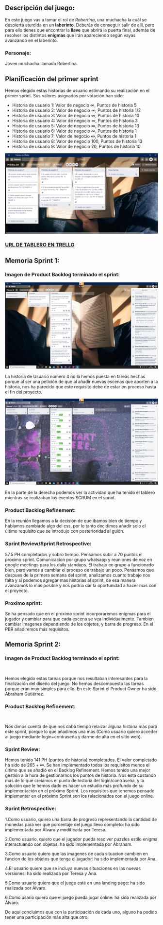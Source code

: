 ## Descripción del juego:


En este juego vas a tomar el rol de *Robertina*, una muchacha la cuál se despierta aturdida en un **laberinto**. Deberás de conseguir salir de allí, pero para ello tienes que encontrar la **llave** que abrirá la puerta final, además de resolver los distintos **enigmas** que irán apareciendo según vayas avanzando en el laberinto.


### Personaje:

Joven muchacha llamada Robertina.

## Planificación del primer sprint 

Hemos elegido estas historias de usuario estimando su realización en el primer sprint. Sus valores asignados por votación han sido:

* Historia de usuario 1: Valor de negocio ∞, Puntos de historia 5
* Historia de usuario 2: Valor de negocio ∞, Puntos de historia 1/2
* Historia de usuario 3: Valor de negocio ∞, Puntos de historia 10
* Historia de usuario 4: Valor de negocio ∞, Puntos de historia 3
* Historia de usuario 5: Valor de negocio ∞, Puntos de historia 13
* Historia de usuario 6: Valor de negocio ∞, Puntos de historia 1
* Historia de usuario 7: Valor de negocio ∞, Puntos de historia 1
* Historia de usuario 8: Valor de negocio 100, Puntos de historia 13
* Historia de usuario 9: Valor de negocio 20, Puntos de historia 10


<img src="Captura de pantalla (99).png">


### [URL DE TABLERO EN TRELLO](https://trello.com/b/9Db6VUtc)

## Memoria Sprint 1:

### Imagen de Product Backlog terminado el sprint:

<img src="Captura de pantalla (50).png">

La historia de Usuario número 4 no la hemos puesta en tareas hechas porque al ser una petición de que al añadir nuevas escenas que aporten a la historia, nos ha parecido que este requisito debe de estar en proceso hasta el fin del proyecto.

<img src="Captura de pantalla (49).png">

En la parte de la derecha podemos ver la actividad que ha tenido el tablero mientras se realizaban los eventos SCRUM en el sprint.

### Product Backlog Refinement:
En la reunión llegamos a la decisión de que ibamos bien de tiempo y habíamos cambiado algo del css, por lo tanto decidimos añadir solo el último requisito que se introdujo con posterioridad al guión.

### Sprint Review/Sprint Retrospective:
57.5 PH completados y sobro tiempo. Pensamos subir a 70 puntos el proximo sprint. Comunicacion por grupo whatsapp y reuniones de voz en google meetings para los daily standups. El trabajo en grupo a funcionado bien, pero vamos a cambiar el proceso de trabajo un poco. Pensamos que despues de la primera semana del sprint, analizamos cuanto trabajo nos falta y si podemos agregar mas historias al sprint, de esa manera avanzamos lo mas posible y nos podria dar la oportunidad a hacer mas con el proyecto.

### Proximo sprint:
Se ha pensado que en el proximo sprint incorporaremos enigmas para el jugador y cambiar para que cada escena se vea individualmente. Tambien cambiar imagenes dependiendo de los objetos, y barra de progreso. En el PBR añadiremos más requisitos.

## Memoria Sprint 2:

### Imagen de Product Backlog terminado el sprint:
<img src="">

Hemos elegido estas tareas porque nos resultaban interesantes para la finalización del diseño del juego. No hemos descompuesto las tareas porque eran muy simples para ello. En este Sprint el Product Owner ha sido Abraham Gutiérrez.

### Product Backlog Refinement:
<img src="">

Nos dimos cuenta de que nos daba tiempo relaizar alguna historia más para este sprint, porque lo que añadimos una más (Como usuario quiero acceder al juego mediante login+contraseña y darme de alta en el  sitio web).

### Sprint Review:
Hemos tenido 141 PH (puntos de historia) completados. El valor completado ha sido de 265 + ∞.
Se han implementado todos los requisitos menos el último que se añadió en el Backlog Refinement.
Hemos tenido una mejor gestión a la hora de gestionarnos los puntos de historia. Nos está costando más de lo que creíamos el punto de historia del login/contraseña, y la solución que le hemos dado es hacer un estudio más profundo de su implementación en el próximo Sprint.
Los requisitos que tenemos pensado implementar en el próximo Sprint son los relacionados con el juego online.

### Sprint Retrospective:
1.Como usuario, quiero una barra de progreso representando la cantidad de monedas para ver que porcentaje del juego llevo completo: ha sido implementada por Álvaro y modificada por Teresa.


2.Como usuario, quiero que el jugador pueda resolver puzzles estilo enigma interactuando con objetos: ha sido implementada por Abraham.


3.Como usuario quiero que las imagenes de cada situacion cambien en funcion de los objetos que tenga el jugador: ha sido implementada por Ana.


4.El usuario quiere que se incluya nuevas situaciones en las nuevas versiones: ha sido realizada por Teresa y Ana.


5.Como usuario quiero que el juego esté en una landing page: ha sido realizada por Álvaro.


6.Como usario quiero que el juego pueda jugar online: ha sido realizada por Álvaro.


De aquí concluimos que con la participación de cada uno, alguno ha podido tener una participación más alta que otro.
